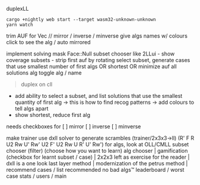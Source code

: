 duplexLL

    cargo +nightly web start --target wasm32-unknown-unknown
    yarn watch

trim AUF for Vec<Move>
// mirror / inverse / minverse
give algs names w/ colours
click to see the alg / auto mirrored

implement solving mask Face::Null
subset chooser like 2LLui - show coverage
subsets - strip first auf by rotating
select subset, generate cases that use smallest number of first algs OR shortest OR minimize auf
<a>all solutions</a>
<a>alg</a> toggle alg / name

> duplex on cll

* add ability to select a subset, and list solutions that use the smallest quantity of first alg -> this is how to find recog patterns -> add colours to tell algs apart
* show shortest, reduce first alg

needs checkboxes for [ ] mirror [ ] inverse [ ] minverse

make trainer use dxll solver to generate scrambles
(trainer/2x3x3->ll)
(R' F R U2 Rw U' Rw' U2 F' U2 Rw U R' U' Rw')
for algs, look at OLL/CMLL
subset chooser (filter)
(choose how you want to learn) alg chooser |
gamification (checkbox for learnt subset / case) |
2x2x3 left as exercise for the reader |
dxll is a one look last layer method |
modernization of the petrus method |
recommend cases / list recommended
no bad algs™
leaderboard / worst case
stats / users / main
